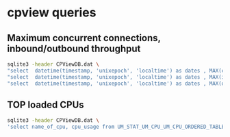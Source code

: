 # cpview queries

## Maximum concurrent connections, inbound/outbound throughput 
```bash
sqlite3 -header CPViewDB.dat \
"select  datetime(timestamp, 'unixepoch', 'localtime') as dates , MAX(concurrent_conns) from fw_counters;" \
"select  datetime(timestamp, 'unixepoch', 'localtime') as dates , MAX(inbound_throughput/1024/1024) from fw_counters;" \
"select  datetime(timestamp, 'unixepoch', 'localtime') as dates , MAX(outbound_throughput/1024/1024), from fw_counters;"
```

## TOP loaded CPUs
```bash
sqlite3 -header CPViewDB.dat \
'select name_of_cpu, cpu_usage from UM_STAT_UM_CPU_UM_CPU_ORDERED_TABLE order by cpu_usage desc limit 10;'
```
